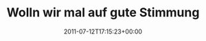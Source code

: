 ---
retweeted: false
source: <a href="http://www.jmobileapps.com/webos/" rel="nofollow">Yak Free</a>
entities:
  hashtags: []
  symbols: []
  user_mentions:
  - name: apileipzig
    screen_name: apileipzig
    indices:
    - '37'
    - '48'
    id_str: '329212059'
    id: '329212059'
  urls: []
display_text_range:
- '0'
- '104'
favorite_count: '0'
id_str: '90831632885489664'
truncated: false
retweet_count: '0'
id: '90831632885489664'
created_at: Tue Jul 12 17:15:23 +0000 2011
favorited: false
full_text: Wolln wir mal auf gute Stimmung beim [@apileipzig](https://twitter.com/apileipzig)
  Treffen hoffen. Die Bahn sorgt grad für Bonusminuten...
lang: de
tags:
- pesos:twitter
date: '2011-07-12T17:15:23+00:00'
src: https://twitter.com/bascht/status/90831632885489664
original_url: https://twitter.com/bascht/status/90831632885489664
type: twitter_tweet
text: Wolln wir mal auf gute Stimmung beim [@apileipzig](https://twitter.com/apileipzig)
  Treffen hoffen. Die Bahn sorgt grad für Bonusminuten...
title: Wolln wir mal auf gute Stimmung

---